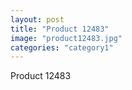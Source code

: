 ```yaml
---
layout: post
title: "Product 12483"
image: "product12483.jpg"
categories: "category1"
---
```

Product 12483
